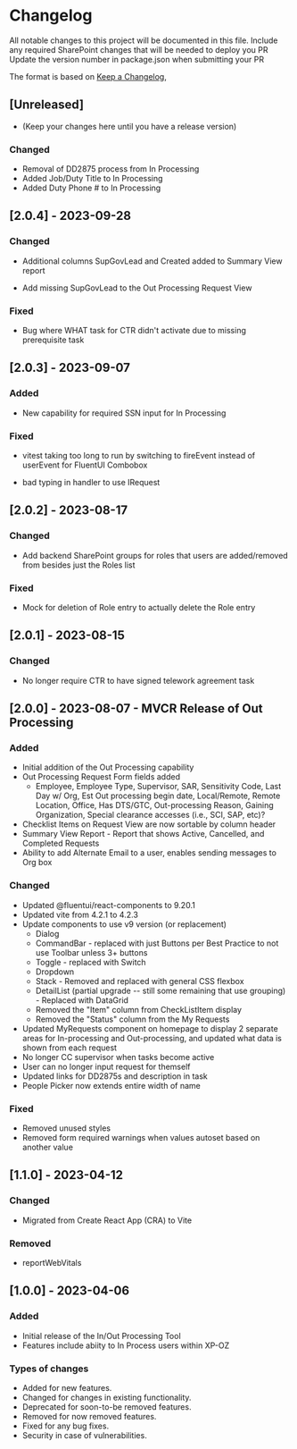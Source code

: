 # Changelog

All notable changes to this project will be documented in this file.
Include any required SharePoint changes that will be needed to deploy you PR
Update the version number in package.json when submitting your PR

The format is based on [Keep a Changelog](https://keepachangelog.com/en/1.0.0/),

## [Unreleased]

- (Keep your changes here until you have a release version)

### Changed

- Removal of DD2875 process from In Processing
- Added Job/Duty Title to In Processing
- Added Duty Phone # to In Processing

## [2.0.4] - 2023-09-28

### Changed

- Additional columns SupGovLead and Created added to Summary View report

- Add missing SupGovLead to the Out Processing Request View

### Fixed

- Bug where WHAT task for CTR didn't activate due to missing prerequisite task


## [2.0.3] - 2023-09-07

### Added

- New capability for required SSN input for In Processing

### Fixed

- vitest taking too long to run by switching to fireEvent instead of userEvent for FluentUI Combobox

- bad typing in handler to use IRequest

## [2.0.2] - 2023-08-17

### Changed

- Add backend SharePoint groups for roles that users are added/removed from besides just the Roles list

### Fixed

- Mock for deletion of Role entry to actually delete the Role entry

## [2.0.1] - 2023-08-15

### Changed

- No longer require CTR to have signed telework agreement task

## [2.0.0] - 2023-08-07 - MVCR Release of Out Processing

### Added

- Initial addition of the Out Processing capability
- Out Processing Request Form fields added
  - Employee, Employee Type, Supervisor, SAR, Sensitivity Code, Last Day w/ Org, Est Out processing begin date, Local/Remote, Remote Location, Office, Has DTS/GTC, Out-processing Reason, Gaining Organization, Special clearance accesses (i.e., SCI, SAP, etc)?
- Checklist Items on Request View are now sortable by column header
- Summary View Report - Report that shows Active, Cancelled, and Completed Requests
- Ability to add Alternate Email to a user, enables sending messages to Org box

### Changed

- Updated @fluentui/react-components to 9.20.1
- Updated vite from 4.2.1 to 4.2.3
- Update components to use v9 version (or replacement)
  - Dialog
  - CommandBar - replaced with just Buttons per Best Practice to not use Toolbar unless 3+ buttons
  - Toggle - replaced with Switch
  - Dropdown
  - Stack - Removed and replaced with general CSS flexbox
  - DetailList (partial upgrade -- still some remaining that use grouping) - Replaced with DataGrid
  - Removed the "Item" column from CheckListItem display
  - Removed the "Status" column from the My Requests
- Updated MyRequests component on homepage to display 2 separate areas for In-processing and Out-processing, and updated what data is shown from each request
- No longer CC supervisor when tasks become active
- User can no longer input request for themself
- Updated links for DD2875s and description in task
- People Picker now extends entire width of name

### Fixed

- Removed unused styles
- Removed form required warnings when values autoset based on another value

## [1.1.0] - 2023-04-12

### Changed

- Migrated from Create React App (CRA) to Vite

### Removed

- reportWebVitals

## [1.0.0] - 2023-04-06

### Added

- Initial release of the In/Out Processing Tool
- Features include abiity to In Process users within XP-OZ

### Types of changes

- Added for new features.
- Changed for changes in existing functionality.
- Deprecated for soon-to-be removed features.
- Removed for now removed features.
- Fixed for any bug fixes.
- Security in case of vulnerabilities.
